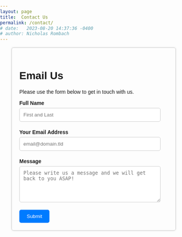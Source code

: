 ```yaml
---
layout: page
title:  Contact Us
permalink: /contact/
# date:   2023-08-20 14:37:36 -0400
# author: Nicholas Rombach
---
```


<html lang="en">
<head>
  <meta charset="UTF-8">
  <meta name="viewport" content="width=device-width, initial-scale=1.0">
  <title>Contact Us</title>
  <style>
    body {
      font-family: Arial, sans-serif;
      margin: 0;
      padding: 0;
    }
    .container {
      max-width: 400px;
      margin: 0 auto;
      padding: 20px;
      border: 1px solid #ccc;
      border-radius: 5px;
      box-shadow: 0px 0px 5px rgba(0, 0, 0, 0.1);
    }
    .fs-frm {
      margin: 0;
    }
    .form-field {
      margin-bottom: 20px;
      width: 95%;
    }
    label {
      display: block;
      margin-bottom: 5px;
      font-weight: bold;
    }
    input[type="text"],
    input[type="email"],
    textarea {
      width: 100%;
      max-width: 100%; /* This adjustment ensures the fields don't exceed the container */
      padding: 10px;
      border: 1px solid #ccc;
      border-radius: 5px;
    }
    textarea {
      resize: vertical;
    }
    .submit-button {
      background-color: #007bff;
      color: #fff;
      border: none;
      border-radius: 5px;
      padding: 10px 20px;
      cursor: pointer;
    }
    .submit-button:hover {
      background-color: #0056b3;
    }
  </style>
</head>
<body>
  <div class="container">
    <h1>Email Us</h1>
    <p>Please use the form below to get in touch with us.</p>
    <form class="fs-frm" id="fs-frm" name="simple-contact-form" accept-charset="utf-8" action="https://formspree.io/f/xwkdovwy" method="post">
      <div class="form-field">
        <label for="full-name">Full Name</label>
        <input type="text" name="name" id="full-name" placeholder="First and Last" required>
      </div>
      <div class="form-field">
        <label for="email-address">Your Email Address</label>
        <input type="email" name="_replyto" id="email-address" placeholder="email@domain.tld" required>
      </div>
      <div class="form-field">
        <label for="message">Message</label>
        <textarea rows="5" name="message" id="message" placeholder="Please write us a message and we will get back to you ASAP!" required></textarea>
      </div>
      <input type="hidden" name="_subject" id="email-subject" value="Contact Form Submission">
      <button type="submit" class="submit-button">Submit</button>
    </form>
  </div>
</body>
</html>
